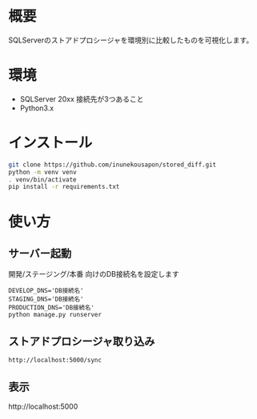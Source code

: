 # 概要
SQLServerのストアドプロシージャを環境別に比較したものを可視化します。

# 環境

 - SQLServer 20xx
接続先が3つあること
 - Python3.x

# インストール

```sh
git clone https://github.com/inunekousapon/stored_diff.git
python -m venv venv
. venv/bin/activate
pip install -r requirements.txt
```

# 使い方

## サーバー起動

開発/ステージング/本番 向けのDB接続名を設定します

```
DEVELOP_DNS='DB接続名'
STAGING_DNS='DB接続名'
PRODUCTION_DNS='DB接続名' 
python manage.py runserver
```

## ストアドプロシージャ取り込み

```
http://localhost:5000/sync
```

## 表示

http://localhost:5000
